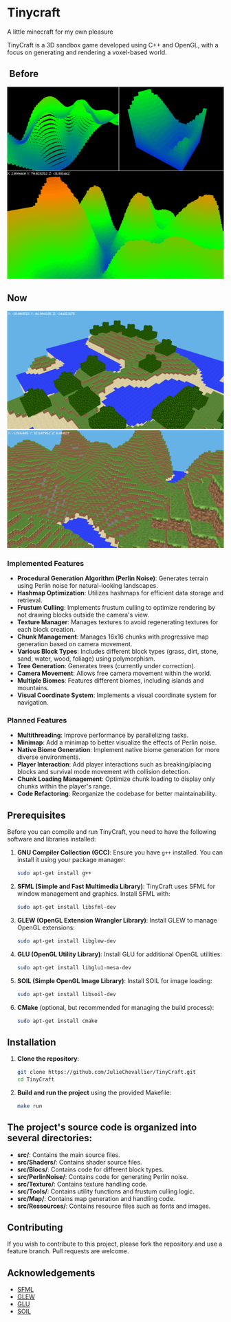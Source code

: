 # Tinycraft
A little minecraft for my own pleasure

TinyCraft is a 3D sandbox game developed using C++ and OpenGL, with a focus on generating and rendering a voxel-based world.

##  Before
![TinyCraft before texture](/src/Ressources/readme_V1_1.png)
##  Now
![TinyCraft mountains](/src/Ressources/readme_V2_1.png)
![TinyCraft island](/src/Ressources/readme_V2_2.png)

### Implemented Features

- **Procedural Generation Algorithm (Perlin Noise)**: Generates terrain using Perlin noise for natural-looking landscapes.
- **Hashmap Optimization**: Utilizes hashmaps for efficient data storage and retrieval.
- **Frustum Culling**: Implements frustum culling to optimize rendering by not drawing blocks outside the camera's view.
- **Texture Manager**: Manages textures to avoid regenerating textures for each block creation.
- **Chunk Management**: Manages 16x16 chunks with progressive map generation based on camera movement.
- **Various Block Types**: Includes different block types (grass, dirt, stone, sand, water, wood, foliage) using polymorphism.
- **Tree Generation**: Generates trees (currently under correction).
- **Camera Movement**: Allows free camera movement within the world.
- **Multiple Biomes**: Features different biomes, including islands and mountains.
- **Visual Coordinate System**: Implements a visual coordinate system for navigation.

### Planned Features

- **Multithreading**: Improve performance by parallelizing tasks.
- **Minimap**: Add a minimap to better visualize the effects of Perlin noise.
- **Native Biome Generation**: Implement native biome generation for more diverse environments.
- **Player Interaction**: Add player interactions such as breaking/placing blocks and survival mode movement with collision detection.
- **Chunk Loading Management**: Optimize chunk loading to display only chunks within the player's range.
- **Code Refactoring**: Reorganize the codebase for better maintainability.

## Prerequisites

Before you can compile and run TinyCraft, you need to have the following software and libraries installed:

1. **GNU Compiler Collection (GCC)**: Ensure you have `g++` installed. You can install it using your package manager:
    ```sh
    sudo apt-get install g++
    ```

2. **SFML (Simple and Fast Multimedia Library)**: TinyCraft uses SFML for window management and graphics. Install SFML with:
    ```sh
    sudo apt-get install libsfml-dev
    ```

3. **GLEW (OpenGL Extension Wrangler Library)**: Install GLEW to manage OpenGL extensions:
    ```sh
    sudo apt-get install libglew-dev
    ```

4. **GLU (OpenGL Utility Library)**: Install GLU for additional OpenGL utilities:
    ```sh
    sudo apt-get install libglu1-mesa-dev
    ```

5. **SOIL (Simple OpenGL Image Library)**: Install SOIL for image loading:
    ```sh
    sudo apt-get install libsoil-dev
    ```

6. **CMake** (optional, but recommended for managing the build process):
    ```sh
    sudo apt-get install cmake
    ```

## Installation

1. **Clone the repository**:
    ```sh
    git clone https://github.com/JulieChevallier/TinyCraft.git
    cd TinyCraft
    ```

2. **Build and run the project** using the provided Makefile:
    ```sh
    make run
    ```

## The project's source code is organized into several directories:

* **src/**: Contains the main source files.
* **src/Shaders/**: Contains shader source files.
* **src/Blocs/**: Contains code for different block types.
* **src/PerlinNoise/**: Contains code for generating Perlin noise.
* **src/Texture/**: Contains texture handling code.
* **src/Tools/**: Contains utility functions and frustum culling logic.
* **src/Map/**: Contains map generation and handling code.
* **src/Ressources/**: Contains resource files such as fonts and images.

## Contributing
If you wish to contribute to this project, please fork the repository and use a feature branch. Pull requests are welcome.

## Acknowledgements

- [SFML](https://www.sfml-dev.org/)
- [GLEW](http://glew.sourceforge.net/)
- [GLU](https://www.opengl.org/resources/libraries/glu/)
- [SOIL](http://www.lonesock.net/soil.html)
